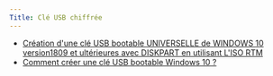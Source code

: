 ```yaml
---
Title: Clé USB chiffrée
---
```


- [Création d'une clé USB bootable UNIVERSELLE de WINDOWS 10 version1809 et ultérieures avec DISKPART en utilisant L'ISO RTM ](https://community.lecrabeinfo.net/blogs/entry/15-cr%C3%A9ation-dune-cl%C3%A9-usb-bootable-universelle-de-windows-10-version1809-et-ult%C3%A9rieures-avec-diskpart-en-utilisant-liso-rtm/)
- [Comment créer une clé USB bootable Windows 10 ?](https://digitallyours.fr/comment-creer-une-cle-usb-bootable-windows-10/)
